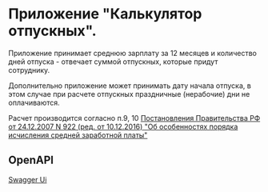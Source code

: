 # Приложение "Калькулятор отпускных".

Приложение принимает среднюю зарплату за 12 месяцев и количество 
дней отпуска - отвечает суммой отпускных, которые придут сотруднику.

Дополнительно приложение может принимать дату начала отпуска, в этом случае 
при расчете отпускных праздничные (нерабочие) дни не оплачиваются.

Расчет производится согласно п.9, 10 [Постановления Правительства 
РФ от 24.12.2007 N 922 (ред. от 10.12.2016) "Об особенностях порядка 
исчисления средней заработной платы"](https://www.consultant.ru/document/cons_doc_LAW_73789/00737bae76cc5b4913b4eaf35b39060ca04b85be/)

## OpenAPI
[Swagger Ui](http://localhost:8080/swagger-ui/index.html)

